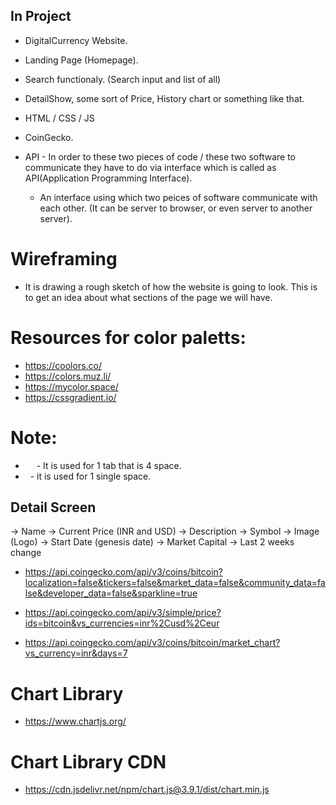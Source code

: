## In Project
- DigitalCurrency Website.
- Landing Page (Homepage).
- Search functionaly. (Search input and list of all)
- DetailShow, some sort of Price, History
chart or something like that. 

- HTML / CSS / JS

- CoinGecko.

- API - In order to these two pieces of code / these two software to communicate they have to do via interface which is called as API(Application Programming Interface).

    - An interface using which two peices of software communicate with each other. (It can be server to browser, or even server to another server).

# Wireframing
- It is drawing a rough sketch of how the website is going to look. This is to get an idea about what sections of the page we will have. 

# Resources for color paletts:
- https://coolors.co/
- https://colors.muz.li/
- https://mycolor.space/
- https://cssgradient.io/


# Note:
- &emsp; - It is used for 1 tab that is 4 space.
- &nbsp; - it is used for 1 single space.


## Detail Screen
-> Name
-> Current Price (INR and USD)
-> Description
-> Symbol
-> Image (Logo)
-> Start Date (genesis date)
-> Market Capital
-> Last 2 weeks change

- https://api.coingecko.com/api/v3/coins/bitcoin?localization=false&tickers=false&market_data=false&community_data=false&developer_data=false&sparkline=true


- https://api.coingecko.com/api/v3/simple/price?ids=bitcoin&vs_currencies=inr%2Cusd%2Ceur


- https://api.coingecko.com/api/v3/coins/bitcoin/market_chart?vs_currency=inr&days=7


# Chart Library
- https://www.chartjs.org/
# Chart Library CDN
- https://cdn.jsdelivr.net/npm/chart.js@3.9.1/dist/chart.min.js